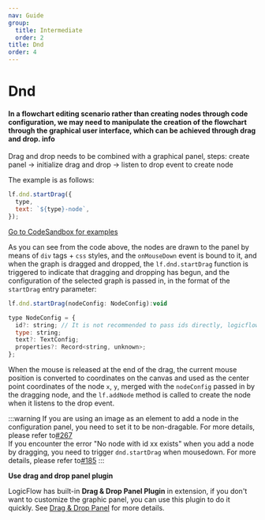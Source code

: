 ```yaml
---
nav: Guide
group:
  title: Intermediate
  order: 2
title: Dnd
order: 4
---
```

# Dnd


#### In a flowchart editing scenario rather than creating nodes through code configuration, we may need to manipulate the creation of the flowchart through the graphical user interface, which can be achieved through drag and drop. <Badge>info</Badge>

Drag and drop needs to be combined with a graphical panel, steps: create panel → initialize drag and drop → listen to drop event to create node

The example is as follows:

```jsx | pure
lf.dnd.startDrag({
  type,
  text: `${type}-node`,
});
```

<a href="https://codesandbox.io/embed/logicflow-base18-odj3g?fontsize=14&hidenavigation=1&theme=dark&view=preview" target="_blank"> Go to CodeSandbox for examples </a>

As you can see from the code above, the nodes are drawn to the panel by means of `div` tags + `css` styles, and the `onMouseDown` event is bound to it, and when the graph is dragged and dropped, the `lf.dnd.startDrag` function is triggered to indicate that dragging and dropping has begun, and the configuration of the selected graph is passed in, in the format of the `startDrag` entry parameter:

```jsx | pure
lf.dnd.startDrag(nodeConfig: NodeConfig):void

type NodeConfig = {
  id?: string; // It is not recommended to pass ids directly, logicflow ids are not allowed to be duplicated.
  type: string;
  text?: TextConfig;
  properties?: Record<string, unknown>;
};
```

When the mouse is released at the end of the drag, the current mouse position is converted to coordinates on the canvas and used as the center point coordinates of the node `x`, `y`, merged with the `nodeConfig` passed in by the dragging node, and the `lf.addNode` method is called to create the node when it listens to the drop event.

:::warning
If you are using an image as an element to add a node in the configuration panel, you need to set it to be non-dragable. For more details, please refer to[#267](https://github.com/didi/LogicFlow/issues/267)<br>
If you encounter the error "No node with id xx exists" when you add a node by dragging, you need to trigger `dnd.startDrag` when mousedown. For more details, please refer to[#185](https://github.com/didi/LogicFlow/issues/185)
:::

**Use drag and drop panel plugin**

LogicFlow has built-in **Drag & Drop Panel Plugin** in extension, if you don't want to customize the graphic panel, you can use this plugin to do it quickly. See [Drag & Drop Panel](extension-component-dnd-panel) for more details.
